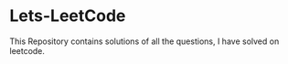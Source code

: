 # Lets-LeetCode
This Repository contains solutions of all the questions, I have solved on leetcode.
